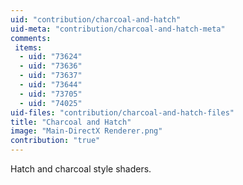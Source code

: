 ```yaml
---
uid: "contribution/charcoal-and-hatch"
uid-meta: "contribution/charcoal-and-hatch-meta"
comments: 
 items: 
  - uid: "73624"
  - uid: "73636"
  - uid: "73637"
  - uid: "73644"
  - uid: "73705"
  - uid: "74025"
uid-files: "contribution/charcoal-and-hatch-files"
title: "Charcoal and Hatch"
image: "Main-DirectX Renderer.png"
contribution: "true"
---
```


Hatch and charcoal style shaders.